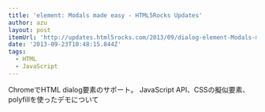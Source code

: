 ```yaml
---
title: 'element: Modals made easy - HTML5Rocks Updates'
author: azu
layout: post
itemUrl: 'http://updates.html5rocks.com/2013/09/dialog-element-Modals-made-easy'
date: '2013-09-23T10:48:15.844Z'
tags:
  - HTML
  - JavaScript
---
```

ChromeでHTML dialog要素のサポート。
JavaScript API、CSSの擬似要素、polyfillを使ったデモについて
